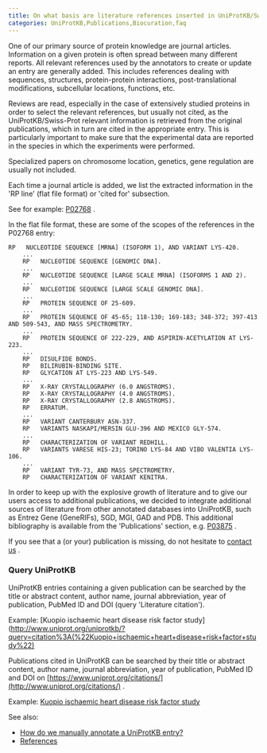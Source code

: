 ```yaml
---
title: On what basis are literature references inserted in UniProtKB/Swiss-Prot entries?
categories: UniProtKB,Publications,Biocuration,faq
---
```


One of our primary source of protein knowledge are journal articles. Information on a given protein is often spread between many different reports. All relevant references used by the annotators to create or update an entry are generally added. This includes references dealing with sequences, structures, protein-protein interactions, post-translational modifications, subcellular locations, functions, etc.

Reviews are read, especially in the case of extensively studied proteins in order to select the relevant references, but usually not cited, as the UniProtKB/Swiss-Prot relevant information is retrieved from the original publications, which in turn are cited in the appropriate entry. This is particularly important to make sure that the experimental data are reported in the species in which the experiments were performed.

Specialized papers on chromosome location, genetics, gene regulation are usually not included.

Each time a journal article is added, we list the extracted information in the 'RP line' (flat file format) or 'cited for' subsection.

See for example: [P02768](http://www.uniprot.org/uniprot/P02768/publications) .

In the flat file format, these are some of the scopes of the references in the P02768 entry:

    RP   NUCLEOTIDE SEQUENCE [MRNA] (ISOFORM 1), AND VARIANT LYS-420.
        ...
        RP   NUCLEOTIDE SEQUENCE [GENOMIC DNA].
        ...
        RP   NUCLEOTIDE SEQUENCE [LARGE SCALE MRNA] (ISOFORMS 1 AND 2).
        ...
        RP   NUCLEOTIDE SEQUENCE [LARGE SCALE GENOMIC DNA].
        ...
        RP   PROTEIN SEQUENCE OF 25-609.
        ...
        RP   PROTEIN SEQUENCE OF 45-65; 118-130; 169-183; 348-372; 397-413 AND 509-543, AND MASS SPECTROMETRY.
        ...
        RP   PROTEIN SEQUENCE OF 222-229, AND ASPIRIN-ACETYLATION AT LYS-223.
        ...
        RP   DISULFIDE BONDS.
        RP   BILIRUBIN-BINDING SITE.
        RP   GLYCATION AT LYS-223 AND LYS-549.
        ...
        RP   X-RAY CRYSTALLOGRAPHY (6.0 ANGSTROMS).
        RP   X-RAY CRYSTALLOGRAPHY (4.0 ANGSTROMS).
        RP   X-RAY CRYSTALLOGRAPHY (2.8 ANGSTROMS).
        RP   ERRATUM.
        ...
        RP   VARIANT CANTERBURY ASN-337.
        RP   VARIANTS NASKAPI/MERSIN GLU-396 AND MEXICO GLY-574.
        ...
        RP   CHARACTERIZATION OF VARIANT REDHILL.
        RP   VARIANTS VARESE HIS-23; TORINO LYS-84 AND VIBO VALENTIA LYS-106.
        ...
        RP   VARIANT TYR-73, AND MASS SPECTROMETRY.
        RP   CHARACTERIZATION OF VARIANT KENITRA.

In order to keep up with the explosive growth of literature and to give our users access to additional publications, we decided to integrate additional sources of literature from other annotated databases into UniProtKB, such as Entrez Gene (GeneRIFs), SGD, MGI, GAD and PDB. This additional bibliography is available from the 'Publications' section, e.g. [P03875](http://www.uniprot.org/uniprot/P03875/publications) .

If you see that a (or your) publication is missing, do not hesitate to [contact us](http://www.uniprot.org/contact) .

### Query UniProtKB

UniProtKB entries containing a given publication can be searched by the title or abstract content, author name, journal abbreviation, year of publication, PubMed ID and DOI (query 'Literature citation').

Example: \[Kuopio ischaemic heart disease risk factor study\](http://www.uniprot.org/uniprotkb/?query=citation%3A(%22Kuopio+ischaemic+heart+disease+risk+factor+study%22)

Publications cited in UniProtKB can be searched by their title or abstract content, author name, journal abbreviation, year of publication, PubMed ID and DOI on [https://www.uniprot.org/citations/](http://www.uniprot.org/citations/) .

Example: [Kuopio ischaemic heart disease risk factor study](http://www.uniprot.org/citations/?query=%22Kuopio+ischaemic+heart+disease+risk+factor+study%22)

See also:

-   [How do we manually annotate a UniProtKB entry?](http://www.uniprot.org/help/manual%5Fcuration)
-   [References](http://www.uniprot.org/manual/references)
